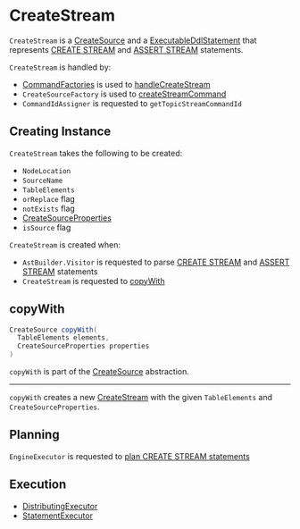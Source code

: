 # CreateStream

`CreateStream` is a [CreateSource](CreateSource.md) and a [ExecutableDdlStatement](ExecutableDdlStatement.md) that represents [CREATE STREAM](AstBuilder.md#visitCreateStream) and [ASSERT STREAM](AstBuilder.md#visitAssertStream) statements.

`CreateStream` is handled by:

* [CommandFactories](../CommandFactories.md) is used to [handleCreateStream](../CommandFactories.md#handleCreateStream)
* `CreateSourceFactory` is used to [createStreamCommand](../CreateSourceFactory.md#createStreamCommand)
* `CommandIdAssigner` is requested to `getTopicStreamCommandId`

## Creating Instance

`CreateStream` takes the following to be created:

* <span id="location"> `NodeLocation`
* <span id="name"> `SourceName`
* <span id="elements"> `TableElements`
* <span id="orReplace"> `orReplace` flag
* <span id="notExists"> `notExists` flag
* <span id="properties"> [CreateSourceProperties](CreateSourceProperties.md)
* <span id="isSource"> `isSource` flag

`CreateStream` is created when:

* `AstBuilder.Visitor` is requested to parse [CREATE STREAM](AstBuilder.md#visitCreateStream) and [ASSERT STREAM](AstBuilder.md#visitAssertStream) statements
* `CreateStream` is requested to [copyWith](#copyWith)

## <span id="copyWith"> copyWith

```java
CreateSource copyWith(
  TableElements elements,
  CreateSourceProperties properties
)
```

`copyWith` is part of the [CreateSource](CreateSource.md#copyWith) abstraction.

---

`copyWith` creates a new [CreateStream](#creating-instance) with the given `TableElements` and `CreateSourceProperties`.

## Planning

`EngineExecutor` is requested to [plan CREATE STREAM statements](../EngineExecutor.md#plan)

## Execution

* [DistributingExecutor](../rest/DistributingExecutor.md#execute)
* [StatementExecutor](../rest/StatementExecutor.md#handleExecutableDdl)
